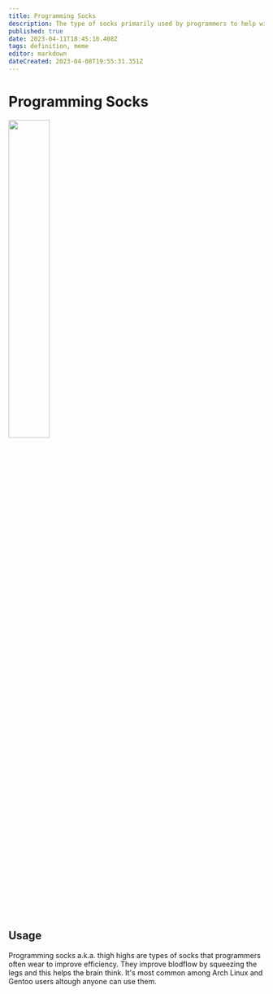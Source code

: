 ```yaml
---
title: Programming Socks
description: The type of socks primarily used by programmers to help with efficiency
published: true
date: 2023-04-11T18:45:10.408Z
tags: definition, meme
editor: markdown
dateCreated: 2023-04-08T19:55:31.351Z
---
```


# Programming Socks

<img src="https://cdn.shopify.com/s/files/1/0271/1342/2957/products/product-image-1165551590_650x.jpg?v=1572777844" width="40%"/>

## Usage
Programming socks a.k.a. thigh highs are types of socks that programmers often wear to improve efficiency. They improve blodflow by squeezing the legs and this helps the brain think.
It's most common among Arch Linux and Gentoo users altough anyone can use them.

